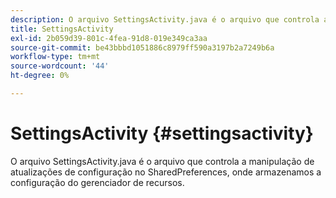 ```yaml
---
description: O arquivo SettingsActivity.java é o arquivo que controla a manipulação de atualizações de configuração no SharedPreferences, onde armazenamos a configuração do gerenciador de recursos.
title: SettingsActivity
exl-id: 2b059d39-801c-4fea-91d8-019e349ca3aa
source-git-commit: be43bbbd1051886c8979ff590a3197b2a7249b6a
workflow-type: tm+mt
source-wordcount: '44'
ht-degree: 0%

---
```


# SettingsActivity {#settingsactivity}

O arquivo SettingsActivity.java é o arquivo que controla a manipulação de atualizações de configuração no SharedPreferences, onde armazenamos a configuração do gerenciador de recursos.

